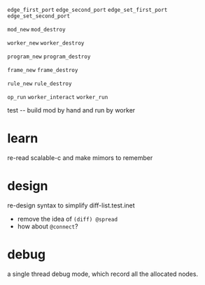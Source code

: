 `edge_first_port`
`edge_second_port`
`edge_set_first_port`
`edge_set_second_port`

`mod_new`
`mod_destroy`

`worker_new`
`worker_destroy`

`program_new`
`program_destroy`

`frame_new`
`frame_destroy`

`rule_new`
`rule_destroy`

`op_run`
`worker_interact`
`worker_run`

test -- build mod by hand and run by worker

# learn

re-read scalable-c and make mimors to remember

# design

re-design syntax to simplify diff-list.test.inet

- remove the idea of `(diff) @spread`
- how about `@connect`?

# debug

a single thread debug mode, which record all the allocated nodes.
